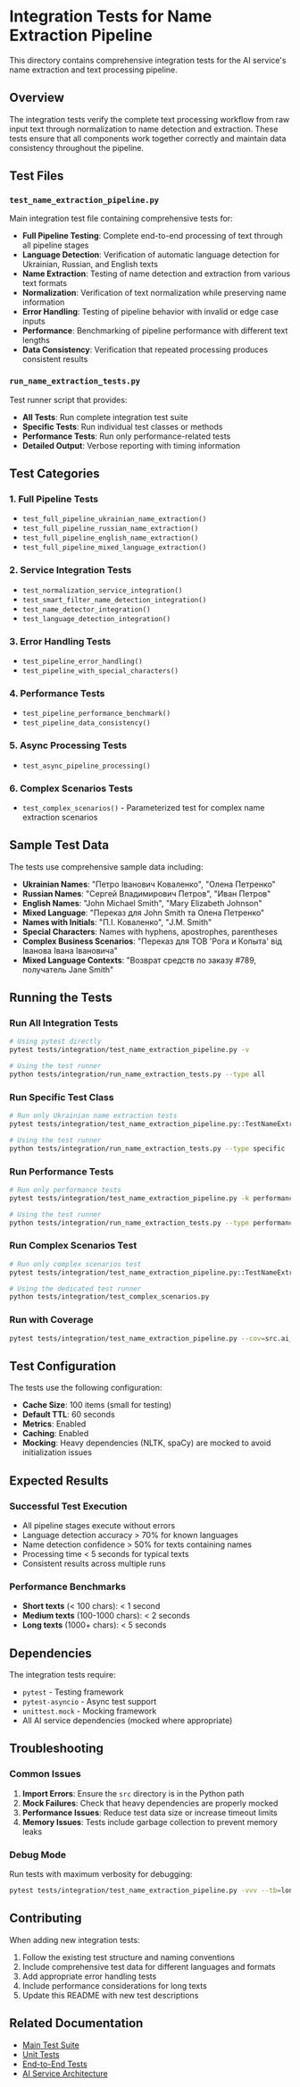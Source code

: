 # Integration Tests for Name Extraction Pipeline

This directory contains comprehensive integration tests for the AI service's name extraction and text processing pipeline.

## Overview

The integration tests verify the complete text processing workflow from raw input text through normalization to name detection and extraction. These tests ensure that all components work together correctly and maintain data consistency throughout the pipeline.

## Test Files

### `test_name_extraction_pipeline.py`

Main integration test file containing comprehensive tests for:

- **Full Pipeline Testing**: Complete end-to-end processing of text through all pipeline stages
- **Language Detection**: Verification of automatic language detection for Ukrainian, Russian, and English texts
- **Name Extraction**: Testing of name detection and extraction from various text formats
- **Normalization**: Verification of text normalization while preserving name information
- **Error Handling**: Testing of pipeline behavior with invalid or edge case inputs
- **Performance**: Benchmarking of pipeline performance with different text lengths
- **Data Consistency**: Verification that repeated processing produces consistent results

### `run_name_extraction_tests.py`

Test runner script that provides:

- **All Tests**: Run complete integration test suite
- **Specific Tests**: Run individual test classes or methods
- **Performance Tests**: Run only performance-related tests
- **Detailed Output**: Verbose reporting with timing information

## Test Categories

### 1. Full Pipeline Tests
- `test_full_pipeline_ukrainian_name_extraction()`
- `test_full_pipeline_russian_name_extraction()`
- `test_full_pipeline_english_name_extraction()`
- `test_full_pipeline_mixed_language_extraction()`

### 2. Service Integration Tests
- `test_normalization_service_integration()`
- `test_smart_filter_name_detection_integration()`
- `test_name_detector_integration()`
- `test_language_detection_integration()`

### 3. Error Handling Tests
- `test_pipeline_error_handling()`
- `test_pipeline_with_special_characters()`

### 4. Performance Tests
- `test_pipeline_performance_benchmark()`
- `test_pipeline_data_consistency()`

### 5. Async Processing Tests
- `test_async_pipeline_processing()`

### 6. Complex Scenarios Tests
- `test_complex_scenarios()` - Parameterized test for complex name extraction scenarios

## Sample Test Data

The tests use comprehensive sample data including:

- **Ukrainian Names**: "Петро Іванович Коваленко", "Олена Петренко"
- **Russian Names**: "Сергей Владимирович Петров", "Иван Петров"
- **English Names**: "John Michael Smith", "Mary Elizabeth Johnson"
- **Mixed Language**: "Переказ для John Smith та Олена Петренко"
- **Names with Initials**: "П.І. Коваленко", "J.M. Smith"
- **Special Characters**: Names with hyphens, apostrophes, parentheses
- **Complex Business Scenarios**: "Переказ для ТОВ 'Рога и Копыта' від Іванова Івана Івановича"
- **Mixed Language Contexts**: "Возврат средств по заказу #789, получатель Jane Smith"

## Running the Tests

### Run All Integration Tests
```bash
# Using pytest directly
pytest tests/integration/test_name_extraction_pipeline.py -v

# Using the test runner
python tests/integration/run_name_extraction_tests.py --type all
```

### Run Specific Test Class
```bash
# Run only Ukrainian name extraction tests
pytest tests/integration/test_name_extraction_pipeline.py::TestNameExtractionPipeline::test_full_pipeline_ukrainian_name_extraction -v

# Using the test runner
python tests/integration/run_name_extraction_tests.py --type specific
```

### Run Performance Tests
```bash
# Run only performance tests
pytest tests/integration/test_name_extraction_pipeline.py -k performance -v

# Using the test runner
python tests/integration/run_name_extraction_tests.py --type performance
```

### Run Complex Scenarios Test
```bash
# Run only complex scenarios test
pytest tests/integration/test_name_extraction_pipeline.py::TestNameExtractionPipeline::test_complex_scenarios -v

# Using the dedicated test runner
python tests/integration/test_complex_scenarios.py
```

### Run with Coverage
```bash
pytest tests/integration/test_name_extraction_pipeline.py --cov=src.ai_service --cov-report=html
```

## Test Configuration

The tests use the following configuration:

- **Cache Size**: 100 items (small for testing)
- **Default TTL**: 60 seconds
- **Metrics**: Enabled
- **Caching**: Enabled
- **Mocking**: Heavy dependencies (NLTK, spaCy) are mocked to avoid initialization issues

## Expected Results

### Successful Test Execution
- All pipeline stages execute without errors
- Language detection accuracy > 70% for known languages
- Name detection confidence > 50% for texts containing names
- Processing time < 5 seconds for typical texts
- Consistent results across multiple runs

### Performance Benchmarks
- **Short texts** (< 100 chars): < 1 second
- **Medium texts** (100-1000 chars): < 2 seconds  
- **Long texts** (1000+ chars): < 5 seconds

## Dependencies

The integration tests require:

- `pytest` - Testing framework
- `pytest-asyncio` - Async test support
- `unittest.mock` - Mocking framework
- All AI service dependencies (mocked where appropriate)

## Troubleshooting

### Common Issues

1. **Import Errors**: Ensure the `src` directory is in the Python path
2. **Mock Failures**: Check that heavy dependencies are properly mocked
3. **Performance Issues**: Reduce test data size or increase timeout limits
4. **Memory Issues**: Tests include garbage collection to prevent memory leaks

### Debug Mode

Run tests with maximum verbosity for debugging:
```bash
pytest tests/integration/test_name_extraction_pipeline.py -vvv --tb=long
```

## Contributing

When adding new integration tests:

1. Follow the existing test structure and naming conventions
2. Include comprehensive test data for different languages and formats
3. Add appropriate error handling tests
4. Include performance considerations for long texts
5. Update this README with new test descriptions

## Related Documentation

- [Main Test Suite](../README.md)
- [Unit Tests](../unit/README.md)
- [End-to-End Tests](../e2e/README.md)
- [AI Service Architecture](../../src/ai_service/ARCHITECTURE.md)
